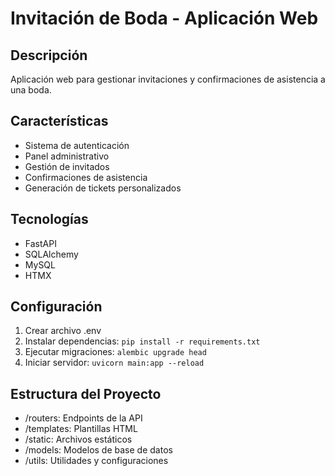 # Invitación de Boda - Aplicación Web

## Descripción
Aplicación web para gestionar invitaciones y confirmaciones de asistencia a una boda.

## Características
- Sistema de autenticación
- Panel administrativo
- Gestión de invitados
- Confirmaciones de asistencia
- Generación de tickets personalizados

## Tecnologías
- FastAPI
- SQLAlchemy
- MySQL
- HTMX

## Configuración
1. Crear archivo .env
2. Instalar dependencias: `pip install -r requirements.txt`
3. Ejecutar migraciones: `alembic upgrade head`
4. Iniciar servidor: `uvicorn main:app --reload`

## Estructura del Proyecto
- /routers: Endpoints de la API
- /templates: Plantillas HTML
- /static: Archivos estáticos
- /models: Modelos de base de datos
- /utils: Utilidades y configuraciones